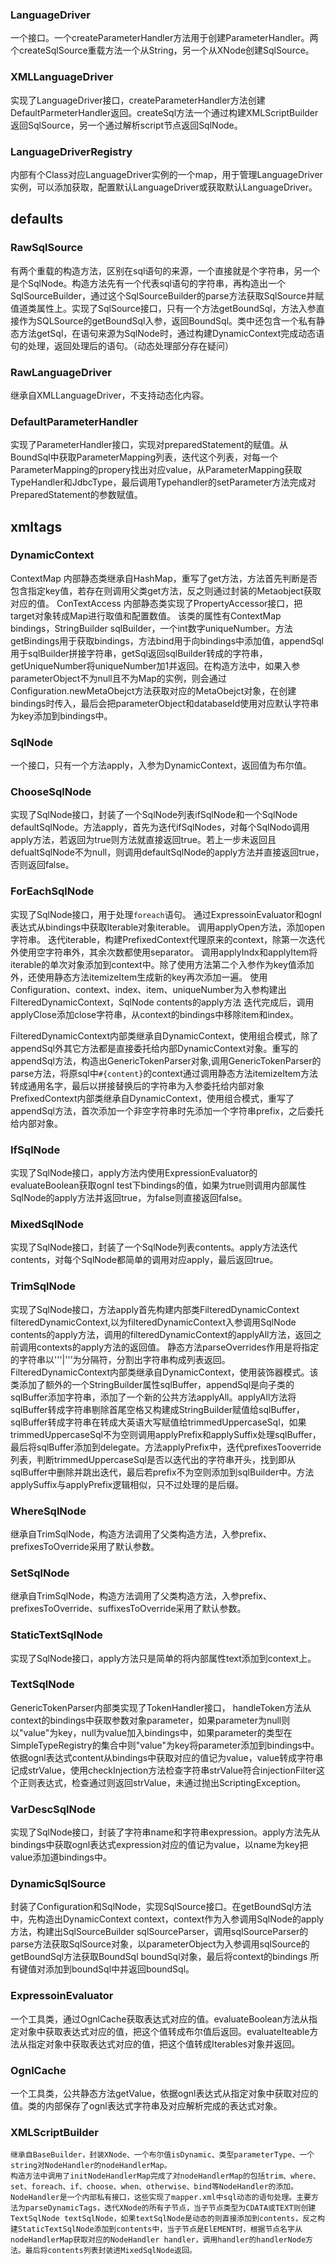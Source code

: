 ### LanguageDriver
一个接口。一个createParameterHandler方法用于创建ParameterHandler。两个createSqlSource重载方法一个从String，另一个从XNode创建SqlSource。
### XMLLanguageDriver
实现了LanguageDriver接口，createParameterHandler方法创建DefaultParmeterHandler返回。createSql方法一个通过构建XMLScriptBuilder返回SqlSource，另一个通过解析script节点返回SqlNode。
### LanguageDriverRegistry
内部有个Class对应LanguageDriver实例的一个map，用于管理LanguageDriver实例，可以添加获取，配置默认LanguageDriver或获取默认LanguageDriver。

## defaults
### RawSqlSource
有两个重载的构造方法，区别在sql语句的来源，一个直接就是个字符串，另一个是个SqlNode。构造方法先有一个代表sql语句的字符串，再构造出一个SqlSourceBuilder，通过这个SqlSourceBuilder的parse方法获取SqlSource并赋值道类属性上。实现了SqlSource接口，只有一个方法getBoundSql，方法入参直接作为SQLSource的getBoundSql入参，返回BoundSql。类中还包含一个私有静态方法getSql，在语句来源为SqlNode时，通过构建DynamicContext完成动态语句的处理，返回处理后的语句。（动态处理部分存在疑问）
### RawLanguageDriver
继承自XMLLanguageDriver，不支持动态化内容。
### DefaultParameterHandler
实现了ParameterHandler接口，实现对preparedStatement的赋值。从BoundSql中获取ParameterMapping列表，迭代这个列表，对每一个ParameterMapping的propery找出对应value，从ParameterMapping获取TypeHandler和JdbcType，最后调用Typehandler的setParameter方法完成对PreparedStatement的参数赋值。

## xmltags
### DynamicContext
ContextMap 内部静态类继承自HashMap，重写了get方法，方法首先判断是否包含指定key值，若存在则调用父类get方法，反之则通过封装的Metaobject获取对应的值。
ConTextAccess 内部静态类实现了PropertyAccessor接口，把target对象转成Map进行取值和配置数值。
该类的属性有ContextMap bindings，StringBuilder sqlBuilder，一个int数字uniqueNumber。方法getBindings用于获取bindings，方法bind用于向bindings中添加值，appendSql用于sqlBuilder拼接字符串，getSql返回sqlBuilder转成的字符串，getUniqueNumber将uniqueNumber加1并返回。在构造方法中，如果入参parameterObject不为null且不为Map的实例，则会通过Configuration.newMetaObejct方法获取对应的MetaObejct对象，在创建bindings时传入，最后会把parameterObject和databaseId使用对应默认字符串为key添加到bindings中。

### SqlNode
一个接口，只有一个方法apply，入参为DynamicContext，返回值为布尔值。
### ChooseSqlNode
实现了SqlNode接口，封装了一个SqlNode列表ifSqlNode和一个SqlNode defaultSqlNode。方法apply，首先为迭代ifSqlNodes，对每个SqlNodo调用apply方法，若返回为true则方法就直接返回true。若上一步未返回且defualtSqlNode不为null，则调用defaultSqlNode的apply方法并直接返回true，否则返回false。
### ForEachSqlNode
实现了SqlNode接口，用于处理```foreach```语句。
通过ExpressoinEvaluator和ognl表达式从bindings中获取Iterable对象iterable。
调用applyOpen方法，添加open字符串。
迭代iterable，构建PrefixedContext代理原来的context，除第一次迭代外使用空字符串外，其余次数都使用separator。
调用applyIndx和applyItem将iterable的单次对象添加到context中。除了使用方法第二个入参作为key值添加外，还使用静态方法itemizeItem生成新的key再次添加一遍。
使用Configuration、context、index、item、uniqueNumber为入参构建出FilteredDynamicContext，SqlNode contents的apply方法
迭代完成后，调用applyClose添加close字符串，从context的bindings中移除item和index。

FilteredDynamicContext内部类继承自DynamicContext，使用组合模式，除了appendSql外其它方法都是直接委托给内部DynamicContext对象。重写的appendSql方法，构造出GenericTokenParser对象,调用GenericTokenParser的parse方法，将原sql中```#{content}```的context通过调用静态方法itemizeItem方法转成通用名字，最后以拼接替换后的字符串为入参委托给内部对象
PrefixedContext内部类继承自DynamicContext，使用组合模式，重写了appendSql方法，首次添加一个非空字符串时先添加一个字符串prefix，之后委托给内部对象。
### IfSqlNode
实现了SqlNode接口，apply方法内使用ExpressionEvaluator的evaluateBoolean获取ognl test下bindings的值，如果为true则调用内部属性SqlNode的apply方法并返回true，为false则直接返回false。
### MixedSqlNode
实现了SqlNode接口，封装了一个SqlNode列表contents。apply方法迭代contents，对每个SqlNode都简单的调用对应apply，最后返回true。
### TrimSqlNode
实现了SqlNode接口，方法apply首先构建内部类FilteredDynamicContext filteredDynamicContext,以为filteredDynamicContext入参调用SqlNode contents的apply方法，调用的filteredDynamicContext的applyAll方法，返回之前调用contexts的apply方法的返回值。
静态方法parseOverrides作用是将指定的字符串以'''|'''为分隔符，分割出字符串构成列表返回。
FilteredDynamicContext内部类继承自DynamicContext，使用装饰器模式。该类添加了额外的一个StringBuilder属性sqlBuffer，appendSql是向子类的sqlBuffer添加字符串，添加了一个新的公共方法applyAll。applyAll方法将sqlBuffer转成字符串剔除首尾空格又构建成StringBuilder赋值给sqlBuffer，sqlBuffer转成字符串在转成大英语大写赋值给trimmedUppercaseSql，如果trimmedUppercaseSql不为空则调用applyPrefix和applySuffix处理sqlBuffer，最后将sqlBuffer添加到delegate。方法applyPrefix中，迭代prefixesTooverride列表，判断trimmedUppercaseSql是否以迭代出的字符串开头，找到即从sqlBuffer中删除并跳出迭代，最后若prefix不为空则添加到sqlBuilder中。方法applySuffix与applyPrefix逻辑相似，只不过处理的是后缀。
### WhereSqlNode
继承自TrimSqlNode，构造方法调用了父类构造方法，入参prefix、prefixesToOverride采用了默认参数。
### SetSqlNode
继承自TrimSqlNode，构造方法调用了父类构造方法，入参prefix、prefixesToOverride、suffixesToOverride采用了默认参数。
### StaticTextSqlNode
实现了SqlNode接口，apply方法只是简单的将内部属性text添加到context上。
### TextSqlNode
GenericTokenParser内部类实现了TokenHandler接口， handleToken方法从context的bindings中获取参数对象parameter，如果parameter为null则以"value"为key，null为value加入bindings中，如果parameter的类型在SimpleTypeRegistry的集合中则"value"为key将parameter添加到bindings中。依据ognl表达式content从bindings中获取对应的值记为value，value转成字符串记成strValue，使用checkInjection方法检查字符串strValue符合injectionFilter这个正则表达式，检查通过则返回strValue，未通过抛出ScriptingException。
### VarDescSqlNode
实现了SqlNode接口，封装了字符串name和字符串expression。apply方法先从bindings中获取ognl表达式expression对应的值记为value，以name为key把value添加道bindings中。
### DynamicSqlSource
封装了Configuration和SqlNode，实现SqlSource接口。在getBoundSql方法中，先构造出DynamicContext context，context作为入参调用SqlNode的apply方法，构建出SqlSourceBuilder sqlSourceParser，调用sqlSourceParser的parse方法获取SqlSource对象，以parameterObject为入参调用sqlSource的getBoundSql方法获取BoundSql boundSql对象，最后将context的bindings 所有键值对添加到boundSql中并返回boundSql。

### ExpressoinEvaluator
一个工具类，通过OgnlCache获取表达式对应的值。evaluateBoolean方法从指定对象中获取表达式对应的值，把这个值转成布尔值后返回。evaluateIteable方法从指定对象中获取表达式对应的值，把这个值转成Iterables对象并返回。
### OgnlCache
一个工具类，公共静态方法getValue，依据ognl表达式从指定对象中获取对应的值。类的内部保存了ognl表达式字符串及对应解析完成的表达式对象。

### XMLScriptBuilder
    继承自BaseBuilder，封装XNode、一个布尔值isDynamic、类型parameterType、一个string对NodeHandler的nodeHandlerMap。
    构造方法中调用了initNodeHandlerMap完成了对nodeHandlerMap的包括trim、where、set、foreach、if、choose、when、otherwise、bind等NodeHandler的添加。NodeHandler是一个内部私有接口，这些实现了mapper.xml中sql动态的语句处理。主要方法为parseDynamicTags，迭代XNode的所有子节点，当子节点类型为CDATA或TEXT则创建TextSqlNode textSqlNode，如果textSqlNode是动态的则直接添加到contents，反之构建StaticTextSqlNode添加到contents中，当子节点是ElEMENT时，根据节点名字从nodeHandlerMap获取对应的NodeHandler handler，调用handler的handlerNode方法。最后将contents列表封装进MixedSqlNode返回。
